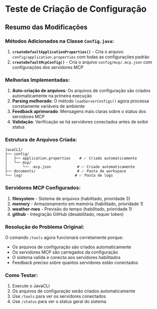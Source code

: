 # Teste de Criação de Configuração

## Resumo das Modificações

### Métodos Adicionados na Classe `Config.java`:

1. **`createDefaultApplicationProperties()`** - Cria o arquivo `config/application.properties` com todas as configurações padrão
2. **`createDefaultMcpConfig()`** - Cria o arquivo `config/mcp/.mcp.json` com configurações dos servidores MCP

### Melhorias Implementadas:

1. **Auto-criação de arquivos**: Os arquivos de configuração são criados automaticamente na primeira execução
2. **Parsing melhorado**: O método `loadServerConfigs()` agora processa corretamente variáveis de ambiente
3. **Feedback aprimorado**: Mensagens mais claras sobre o status dos servidores MCP
4. **Validação**: Verificação se há servidores conectados antes de exibir status

### Estrutura de Arquivos Criada:

```
JavaCLI/
├── config/
│   ├── application.properties    # ✅ Criado automaticamente
│   └── mcp/
│       └── .mcp.json            # ✅ Criado automaticamente
├── documents/                   # ✅ Pasta de workspace
└── log/                        # ✅ Pasta de logs
```

### Servidores MCP Configurados:

1. **filesystem** - Sistema de arquivos (habilitado, prioridade 3)
2. **memory** - Armazenamento em memória (habilitado, prioridade 1)  
3. **weather-nws** - Previsão do tempo (habilitado, prioridade 1)
4. **github** - Integração GitHub (desabilitado, requer token)

### Resolução do Problema Original:

O comando `/tools` agora funcionará corretamente porque:
- Os arquivos de configuração são criados automaticamente
- Os servidores MCP são carregados da configuração
- O sistema valida e conecta aos servidores habilitados
- Feedback preciso sobre quantos servidores estão conectados

### Como Testar:

1. Execute o JavaCLI
2. Os arquivos de configuração serão criados automaticamente
3. Use `/tools` para ver os servidores conectados
4. Use `/status` para ver o status geral do sistema
